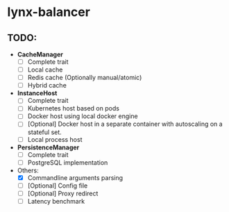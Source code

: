 # lynx-balancer

## TODO:

 * **CacheManager**
   * [ ] Complete trait
   * [ ] Local cache
   * [ ] Redis cache (Optionally manual/atomic)
   * [ ] Hybrid cache
 * **InstanceHost**
   * [ ] Complete trait
   * [ ] Kubernetes host based on pods
   * [ ] Docker host using local docker engine
   * [ ] [Optional] Docker host in a separate container with autoscaling on a stateful set.
   * [ ] Local process host
 * **PersistenceManager**
   * [ ] Complete trait
   * [ ] PostgreSQL implementation
 * Others:
   * [x] Commandline arguments parsing
   * [ ] [Optional] Config file
   * [ ] [Optional] Proxy redirect 
   * [ ] Latency benchmark